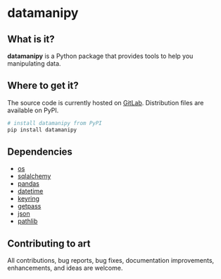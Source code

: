 # datamanipy

## What is it?

**datamanipy** is a Python package that provides tools to help you manipulating data.

## Where to get it?

The source code is currently hosted on [GitLab](https://github.com/alplepot/datamanipy).
Distribution files are available on PyPI.

```sh
# install datamanipy from PyPI
pip install datamanipy
```
## Dependencies

- [os](https://docs.python.org/3/library/os.html)
- [sqlalchemy](https://docs.sqlalchemy.org/en/14/)
- [pandas](https://pandas.pydata.org/)
- [datetime](https://docs.python.org/3/library/datetime.html)
- [keyring](https://keyring.readthedocs.io)
- [getpass](https://docs.python.org/3/library/getpass.html)
- [json](https://docs.python.org/3/library/json.html)
- [pathlib](https://docs.python.org/3/library/pathlib.html)

## Contributing to art

All contributions, bug reports, bug fixes, documentation improvements, enhancements, and ideas are welcome.
